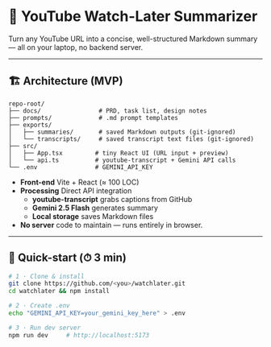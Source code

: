 # 📄  YouTube Watch-Later Summarizer

Turn any YouTube URL into a concise, well-structured Markdown summary — all on your laptop, no backend server.

---

## 🏗  Architecture (MVP)

```
repo-root/
├── docs/                # PRD, task list, design notes
├── prompts/             # .md prompt templates
├── exports/
│   ├── summaries/       # saved Markdown outputs (git-ignored)
│   └── transcripts/     # saved transcript text files (git-ignored)
├── src/
│   ├── App.tsx         # tiny React UI (URL input + preview)
│   └── api.ts          # youtube-transcript + Gemini API calls
└── .env                # GEMINI_API_KEY
```

* **Front-end** Vite + React (≈ 100 LOC)  
* **Processing** Direct API integration  
  * **youtube-transcript** grabs captions from GitHub  
  * **Gemini 2.5 Flash** generates summary  
  * **Local storage** saves Markdown files  
* **No server** code to maintain — runs entirely in browser.

---

## 🚀  Quick-start (⏱ 3 min)

```bash
# 1 · Clone & install
git clone https://github.com/<you>/watchlater.git
cd watchlater && npm install

# 2 · Create .env
echo "GEMINI_API_KEY=your_gemini_key_here" > .env

# 3 · Run dev server
npm run dev     # http://localhost:5173
```
